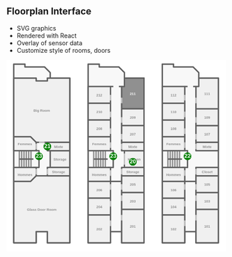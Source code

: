 ## Floorplan Interface

- SVG graphics
- Rendered with React
- Overlay of sensor data
- Customize style of rooms, doors

![screenshot](floorplan-screenshot.png)
